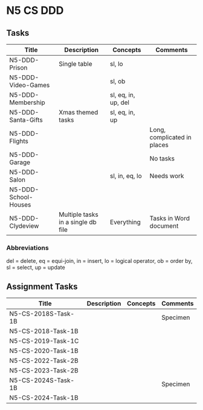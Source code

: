 # N5 CS DDD


## Tasks

| Title                | Description                        | Concepts            | Comments | 
| -----                | -----------                        | --------            | -------- |
| N5-DDD-Prison        | Single table                       | sl, lo              | |
| N5-DDD-Video-Games   |                                    | sl, ob              | |
| N5-DDD-Membership    |                                    | sl, eq, in, up, del | |
| N5-DDD-Santa-Gifts   | Xmas themed tasks                  | sl, eq, in, up      | |
| N5-DDD-Flights       |                                    |                     | Long, complicated in places |
| N5-DDD-Garage        |                                    |                     | No tasks |
| N5-DDD-Salon         |                                    | sl, in, eq, lo      | Needs work |
| N5-DDD-School-Houses |                                    |                     | |
| N5-DDD-Clydeview     | Multiple tasks in a single db file | Everything          | Tasks in Word document |


### Abbreviations

del = delete,
eq = equi-join,
in = insert,
lo = logical operator,
ob = order by,
sl = select,
up = update


## Assignment Tasks

| Title                      | Description | Concepts | Comments |
| -----                      | ----------- | -------- | -------- |
| N5-CS-2018S-Task-1B        |             |          | Specimen |
| N5-CS-2018-Task-1B         | | | |
| N5-CS-2019-Task-1C         | | | |
| N5-CS-2020-Task-1B         | | | |
| N5-CS-2022-Task-2B         | | | |
| N5-CS-2023-Task-2B         | | | |
| N5-CS-2024S-Task-1B        |             |          | Specimen |
| N5-CS-2024-Task-1B         |             |          | |
